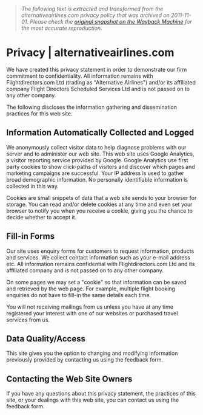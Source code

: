 > *The following text is extracted and transformed from the alternativeairlines.com privacy policy that was archived on 2011-11-01. Please check the [original snapshot on the Wayback Machine](https://web.archive.org/web/20111101232607id_/http%3A//www.alternativeairlines.com/about-us/privacy) for the most accurate reproduction.*

# Privacy | alternativeairlines.com

We have created this privacy statement in order to demonstrate our firm commitment to confidentiality. All information remains with Flightdirectors.com Ltd (trading as "Alternative Airlines") and/or its affiliated company Flight Directors Scheduled Services Ltd and is not passed on to any other company.

The following discloses the information gathering and dissemination practices for this web site.

## Information Automatically Collected and Logged

We anonymously collect visitor data to help diagnose problems with our server and to administer our web site. This web site uses Google Analytics, a visitor reporting service provided by Google. Google Analytics use first party cookies to show click-paths of visitors and discover which pages and marketing campaigns are successful. Your IP address is used to gather broad demographic information. No personally identifiable information is collected in this way.

Cookies are small snippets of data that a web site sends to your browser for storage. You can read and/or delete cookies at any time and even set your browser to notify you when you receive a cookie, giving you the chance to decide whether to accept it.

## Fill-in Forms

Our site uses enquiry forms for customers to request information, products and services. We collect contact information such as your e-mail address etc. All information remains confidential with Flightdirectors.com Ltd and its affiliated company and is not passed on to any other company.

On some pages we may set a "cookie" so that information can be saved and retrieved by the web page. For example, multiple flight booking enquiries do not have to fill-in the same details each time.

You will not receiving mailings from us unless you have at any time registered your interest with one of our websites or purchased travel services from us.

## Data Quality/Access

This site gives you the option to changing and modifying information previously provided by contacting us using the feedback form.

## Contacting the Web Site Owners

If you have any questions about this privacy statement, the practices of this site, or your dealings with this web site, you can contact us using the feedback form.
